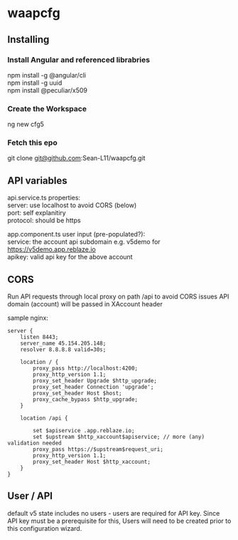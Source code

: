 # waapcfg

## Installing
### Install Angular and referenced librabries
npm install -g @angular/cli  
npm install -g uuid  
npm install @peculiar/x509  

### Create the Workspace
ng new cfg5

### Fetch this epo
git clone git@github.com:Sean-L11/waapcfg.git

## API variables

api.service.ts properties:  
server: use localhost to avoid CORS (below)  
port: self explanitiry  
protocol: should be https  

app.component.ts user input (pre-populated?):  
service: the account api subdomain e.g. v5demo for https://v5demo.app.reblaze.io  
apikey: valid api key for the above account  

## CORS
Run API requests through local proxy on path /api to avoid CORS issues
API domain (account) will be passed in XAccount header

sample nginx:
```
server {
    listen 8443;
    server_name 45.154.205.148;
    resolver 8.8.8.8 valid=30s;

    location / {
        proxy_pass http://localhost:4200;
        proxy_http_version 1.1;
        proxy_set_header Upgrade $http_upgrade;
        proxy_set_header Connection 'upgrade';
        proxy_set_header Host $host;
        proxy_cache_bypass $http_upgrade;
    }

    location /api {

        set $apiservice .app.reblaze.io;
        set $upstream $http_xaccount$apiservice; // more (any) validation needed
        proxy_pass https://$upstream$request_uri;
        proxy_http_version 1.1;
        proxy_set_header Host $http_xaccount;
    }
}
```
## User / API
default v5 state includes no users - users are required for API key.  Since API key must be a prerequisite for this, Users will need to be created prior to this configuration wizard.


